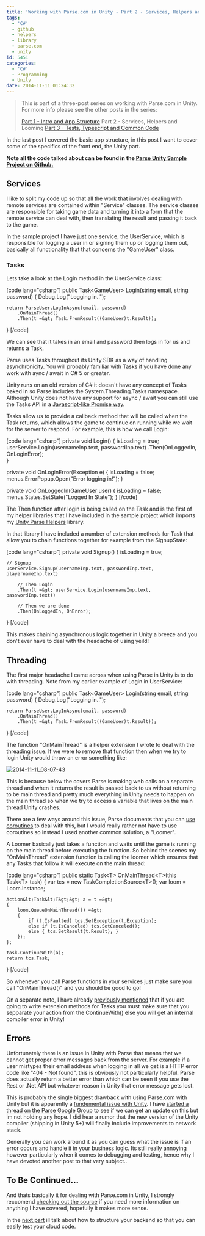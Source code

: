 ```yaml
---
title: 'Working with Parse.com in Unity - Part 2 - Services, Helpers and Looming'
tags:
  - 'C#'
  - github
  - helpers
  - library
  - parse.com
  - unity
id: 5451
categories:
  - 'C#'
  - Programming
  - Unity
date: 2014-11-11 01:24:32
---
```


> This is part of a three-post series on working with Parse.com in Unity. For more info please see the other posts in the series:
> 
> [Part 1 - Intro and App Structure](https://www.mikecann.co.uk/programming/working-with-parse-com-in-unity-3d-part-1-intro-and-app-structure/)
> Part 2 - Services, Helpers and Looming
> [Part 3 - Tests, Typescript and Common Code](https://www.mikecann.co.uk/programming/working-with-parse-com-in-unity-part-3-tests-typescript-and-common-code/)

In the last post I covered the basic app structure, in this post I want to cover some of the specifics of the front end, the Unity part.

**Note all the code talked about can be found in the [Parse Unity Sample Project on Github.](https://github.com/mikecann/ParseUnitySampleProject)**

## Services

I like to split my code up so that all the work that involves dealing with remote services are contained within "Service" classes. The service classes are responsible for taking game data and turning it into a form that the remote service can deal with, then translating the result and passing it back to the game.

In the sample project I have just one service, the UserService, which is responsible for logging a user in or signing them up or logging them out, basically all functionality that that concerns the "GameUser" class. 

### Tasks

Lets take a look at the Login method in the UserService class:

[code lang="csharp"]
public Task&lt;GameUser&gt; Login(string email, string password)
{
	Debug.Log(&quot;Logging in..&quot;);

	return ParseUser.LogInAsync(email, password)
		.OnMainThread()
		.Then(t =&gt; Task.FromResult((GameUser)t.Result));
}
[/code]

We can see that it takes in an email and password then logs in for us and returns a Task<GameUser>. 

Parse uses Tasks throughout its Unity SDK as a way of handling asynchronicity. You will probably familiar with Tasks if you have done any work with aync / await in C# 5 or greater. 

Unity runs on an old version of C# it doesn't have any concept of Tasks baked in so Parse includes the System.Threading.Tasks namespace. Although Unity does not have any support for async / await you can still use the Tasks API in a [Javascript-like Promise way](https://www.html5rocks.com/en/tutorials/es6/promises/).

Tasks allow us to provide a callback method that will be called when the Task returns, which allows the game to continue on running while we wait for the server to respond. For example, this is how we call Login:

[code lang="csharp"]
private void Login()
{
	isLoading = true;
	userService.Login(usernameInp.text, passwordInp.text)
		.Then(OnLoggedIn, OnLoginError);                
}

private void OnLoginError(Exception e)
{
	isLoading = false;
	menus.ErrorPopup.Open(&quot;Error logging in!&quot;);
}

private void OnLoggedIn(GameUser user)
{
	isLoading = false;        
	menus.States.SetState(&quot;Logged In State&quot;);
}
[/code]

The Then function after login is being called on the Task<GameUser> and is the first of my helper libraries that I have included in the sample project which imports my [Unity Parse Helpers](https://github.com/mikecann/Unity-Parse-Helpers) library.

In that library I have included a number of extension methods for Task that allow you to chain functions together for example from the SignupState:

[code lang="csharp"]
private void Signup()
{
	isLoading = true;

	// Signup
	userService.Signup(usernameInp.text, passwordInp.text, playernameInp.text)

		// Then Login
		.Then(t =&gt; userService.Login(usernameInp.text, passwordInp.text))

		// Then we are done
		.Then(OnLoggedIn, OnError);                     
}
[/code]

This makes chaining asynchronous logic together in Unity a breeze and you don't ever have to deal with the headache of using yeild!

## Threading

The first major headache I came across when using Parse in Unity is to do with threading. Note from my earlier example of Login in UserService:

[code lang="csharp"]
public Task&lt;GameUser&gt; Login(string email, string password)
{
	Debug.Log(&quot;Logging in..&quot;);

	return ParseUser.LogInAsync(email, password)
		.OnMainThread()
		.Then(t =&gt; Task.FromResult((GameUser)t.Result));
}
[/code]

The function "OnMainThread" is a helper extension I wrote to deal with the threading issue. If we were to remove that function then when we try to login Unity would throw an error something like:

[![2014-11-11_08-07-43](https://www.mikecann.co.uk/wp-content/uploads/2014/11/2014-11-11_08-07-43.png)](https://www.mikecann.co.uk/wp-content/uploads/2014/11/2014-11-11_08-07-43.png)

This is because below the covers Parse is making web calls on a separate thread and when it returns the result is passed back to us without returning to be main thread and pretty much everything in Unity needs to happen on the main thread so when we try to access a variable that lives on the main thread Unity crashes.

There are a few ways around this issue, Parse documents that you can [use coroutines](https://www.parse.com/docs/unity_guide#tasks-coroutines) to deal with this, but I would really rather not have to use coroutines so instead I used another common solution, a "Loomer". 

A Loomer basically just takes a function and waits until the game is running on the main thread before executing the function. So behind the scenes my "OnMainThread" extension function is calling the loomer which ensures that any Tasks that follow it will execute on the main thread:

[code lang="csharp"]
public static Task&lt;T&gt; OnMainThread&lt;T&gt;(this Task&lt;T&gt; task)
{ 
	var tcs = new TaskCompletionSource&lt;T&gt;();
	var loom = Loom.Instance;

	Action&lt;Task&lt;T&gt;&gt; a = t =&gt;
	{
		loom.QueueOnMainThread(() =&gt;
		{
			if (t.IsFaulted) tcs.SetException(t.Exception);
			else if (t.IsCanceled) tcs.SetCanceled();
			else { tcs.SetResult(t.Result); }
		});    
	};

	task.ContinueWith(a);
	return tcs.Task;
}
[/code]

So whenever you call Parse functions in your services just make sure you call "OnMainThread()" and you should be good to go!

On a separate note, I have already [previously mentioned](https://www.mikecann.co.uk/programming/fixing-unitys-internal-compiler-error/) that if you are going to write extension methods for Tasks you must make sure that you sepparate your action from the ContinueWith() else you will get an internal compiler error in Unity!

## Errors

Unfortunately there is an issue in Unity with Parse that means that we cannot get proper error messages back from the server. For example if a user mistypes their email address when logging in all we get is a HTTP error code like "404 - Not found", this is obviously not particularly helpful. Parse does actually return a better error than which can be seen if you use the Rest or .Net API but whatever reason in Unity that error message gets lost.

This is probably the single biggest drawback with using Parse.com with Unity but it is apparently a [fundemental issue with Unity](https://www.parse.com/questions/unity-sdk-handling-errors). I have [started a thread on the Parse Google Group](https://groups.google.com/forum/#!topic/parse-developers/s4tw8iiSpAA) to see if we can get an update on this but im not holding any hope. I did hear a rumor that the new version of the Unity compiler (shipping in Unity 5+) will finally include improvements to network stack.

Generally you can work around it as you can guess what the issue is if an error occurs and handle it in your business logic. Its still really annoying however particularly when it comes to debugging and testing, hence why I have devoted another post to that very subject..

## To Be Continued...

And thats basically it for dealing with Parse.com in Unity, I strongly reccomend [checking out the source](https://github.com/mikecann/ParseUnitySampleProject) if you need more information on anything I have covered, hopefully it makes more sense.

In the [next part](https://www.mikecann.co.uk/programming/working-with-parse-com-in-unity-part-3-tests-typescript-and-common-code/) ill talk about how to structure your backend so that you can easily test your cloud code.